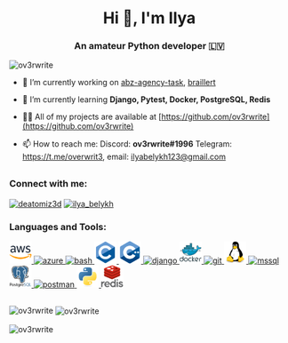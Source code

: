 <h1 align="center">Hi 👋, I'm Ilya</h1>
<h3 align="center">An amateur Python developer 🇱🇻</h3>

<p align="left"> <img src="https://komarev.com/ghpvc/?username=ov3rwrite&label=Profile%20views&color=0e75b6&style=flat" alt="ov3rwrite" /> </p>

- 🔭 I’m currently working on [abz-agency-task](https://github.com/ov3rwrite/abz-agency-task), [braillert](https://github.com/ov3rwrite/abz-agency-task)

- 🌱 I’m currently learning **Django, Pytest, Docker, PostgreSQL, Redis**

- 👨‍💻 All of my projects are available at [https://github.com/ov3rwrite](https://github.com/ov3rwrite)

- 📫 How to reach me: Discord: **ov3rwrite#1996** Telegram: https://t.me/overwrit3, email: ilyabelykh123@gmail.com

##

<h3 align="left">Connect with me:</h3>
<p align="left">
<a href="https://stackoverflow.com/users/deatomiz3d" target="blank"><img align="center" src="https://raw.githubusercontent.com/rahuldkjain/github-profile-readme-generator/master/src/images/icons/Social/stack-overflow.svg" alt="deatomiz3d" height="30" width="40" /></a>
<a href="https://codeforces.com/profile/ilya_belykh" target="blank"><img align="center" src="https://raw.githubusercontent.com/rahuldkjain/github-profile-readme-generator/master/src/images/icons/Social/codeforces.svg" alt="ilya_belykh" height="30" width="40" /></a>
</p>

<h3 align="left">Languages and Tools:</h3>
<p align="left"> <a href="https://aws.amazon.com" target="_blank" rel="noreferrer"> <img src="https://raw.githubusercontent.com/devicons/devicon/master/icons/amazonwebservices/amazonwebservices-original-wordmark.svg" alt="aws" width="40" height="40"/> </a> <a href="https://azure.microsoft.com/en-in/" target="_blank" rel="noreferrer"> <img src="https://www.vectorlogo.zone/logos/microsoft_azure/microsoft_azure-icon.svg" alt="azure" width="40" height="40"/> </a> <a href="https://www.gnu.org/software/bash/" target="_blank" rel="noreferrer"> <img src="https://www.vectorlogo.zone/logos/gnu_bash/gnu_bash-icon.svg" alt="bash" width="40" height="40"/> </a> <a href="https://www.cprogramming.com/" target="_blank" rel="noreferrer"> <img src="https://raw.githubusercontent.com/devicons/devicon/master/icons/c/c-original.svg" alt="c" width="40" height="40"/> </a> <a href="https://www.w3schools.com/cpp/" target="_blank" rel="noreferrer"> <img src="https://raw.githubusercontent.com/devicons/devicon/master/icons/cplusplus/cplusplus-original.svg" alt="cplusplus" width="40" height="40"/> </a> <a href="https://www.djangoproject.com/" target="_blank" rel="noreferrer"> <img src="https://cdn.worldvectorlogo.com/logos/django.svg" alt="django" width="40" height="40"/> </a> <a href="https://www.docker.com/" target="_blank" rel="noreferrer"> <img src="https://raw.githubusercontent.com/devicons/devicon/master/icons/docker/docker-original-wordmark.svg" alt="docker" width="40" height="40"/> </a> <a href="https://git-scm.com/" target="_blank" rel="noreferrer"> <img src="https://www.vectorlogo.zone/logos/git-scm/git-scm-icon.svg" alt="git" width="40" height="40"/> </a> <a href="https://www.linux.org/" target="_blank" rel="noreferrer"> <img src="https://raw.githubusercontent.com/devicons/devicon/master/icons/linux/linux-original.svg" alt="linux" width="40" height="40"/> </a> <a href="https://www.microsoft.com/en-us/sql-server" target="_blank" rel="noreferrer"> <img src="https://www.svgrepo.com/show/303229/microsoft-sql-server-logo.svg" alt="mssql" width="40" height="40"/> </a> <a href="https://www.postgresql.org" target="_blank" rel="noreferrer"> <img src="https://raw.githubusercontent.com/devicons/devicon/master/icons/postgresql/postgresql-original-wordmark.svg" alt="postgresql" width="40" height="40"/> </a> <a href="https://postman.com" target="_blank" rel="noreferrer"> <img src="https://www.vectorlogo.zone/logos/getpostman/getpostman-icon.svg" alt="postman" width="40" height="40"/> </a> <a href="https://www.python.org" target="_blank" rel="noreferrer"> <img src="https://raw.githubusercontent.com/devicons/devicon/master/icons/python/python-original.svg" alt="python" width="40" height="40"/> </a> <a href="https://redis.io" target="_blank" rel="noreferrer"> <img src="https://raw.githubusercontent.com/devicons/devicon/master/icons/redis/redis-original-wordmark.svg" alt="redis" width="40" height="40"/> </a> </p>

##

<p><img align="left" src="https://github-readme-stats.vercel.app/api/top-langs?username=ov3rwrite&show_icons=true&theme=tokyonight&locale=en&layout=compact" alt="ov3rwrite" /></p>

<p>&nbsp;<img align="center" src="https://github-readme-stats.vercel.app/api?username=ov3rwrite&show_icons=true&locale=en" alt="ov3rwrite" /></p>

<p><img align="center" src="https://github-readme-streak-stats.herokuapp.com/?user=ov3rwrite&" alt="ov3rwrite" /></p>

